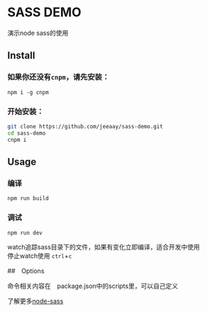 # SASS DEMO

演示node sass的使用

## Install

### 如果你还没有`cnpm`，请先安装：
```
npm i -g cnpm
```

### 开始安装：

```bash
git clone https://github.com/jeeaay/sass-demo.git
cd sass-demo
cnpm i
```
## Usage

### 编译

```
npm run build
```

### 调试

```
npm run dev
```

watch追踪sass目录下的文件，如果有变化立即编译，适合开发中使用  
停止watch使用 `ctrl`+`c`

##　Options

命令相关内容在　package.json中的scripts里，可以自己定义

了解更多[node-sass](https://github.com/sass/node-sass)